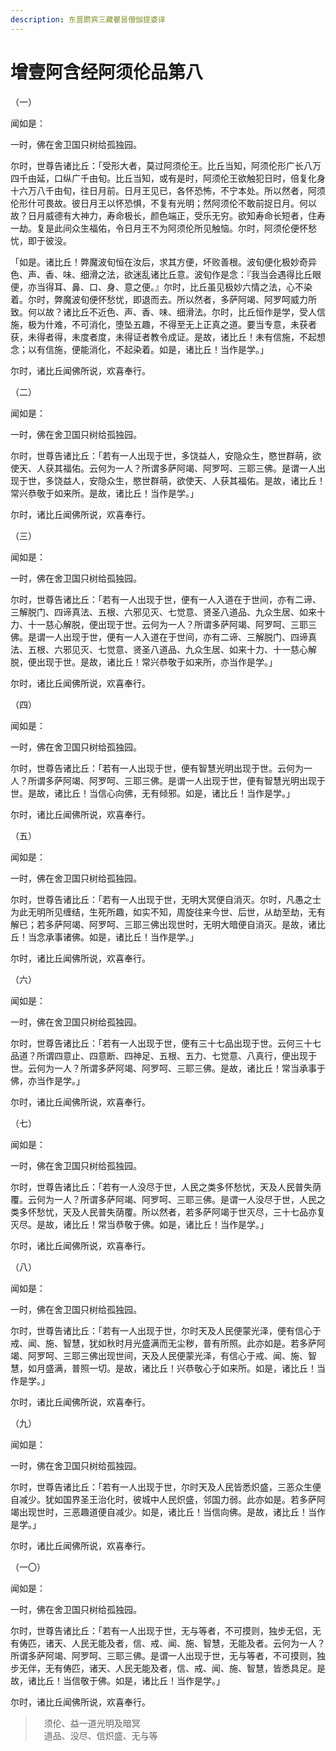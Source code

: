 ```yaml
---
description: 东晋罽宾三藏瞿昙僧伽提婆译
---
```


# 增壹阿含经阿须伦品第八

（一）

闻如是：

一时，佛在舍卫国只树给孤独园。

尔时，世尊告诸比丘：「受形大者，莫过阿须伦王。比丘当知，阿须伦形广长八万四千由延，口纵广千由旬。比丘当知，或有是时，阿须伦王欲触犯日时，倍复化身十六万八千由旬，往日月前。日月王见已，各怀恐怖，不宁本处。所以然者，阿须伦形什可畏故。彼日月王以怀恐惧，不复有光明；然阿须伦不敢前捉日月。何以故？日月威德有大神力，寿命极长，颜色端正，受乐无穷。欲知寿命长短者，住寿一劫。复是此间众生福佑，令日月王不为阿须伦所见触恼。尔时，阿须伦便怀愁忧，即于彼没。

「如是。诸比丘！弊魔波旬恒在汝后，求其方便，坏败善根。波旬便化极妙奇异色、声、香、味、细滑之法，欲迷乱诸比丘意。波旬作是念：『我当会遇得比丘眼便，亦当得耳、鼻、口、身、意之便。』尔时，比丘虽见极妙六情之法，心不染着。尔时，弊魔波旬便怀愁忧，即退而去。所以然者，多萨阿竭、阿罗呵威力所致。何以故？诸比丘不近色、声、香、味、细滑法。尔时，比丘恒作是学，受人信施，极为什难，不可消化，堕坠五趣，不得至无上正真之道。要当专意，未获者获，未得者得，未度者度，未得证者教令成证。是故，诸比丘！未有信施，不起想念；以有信施，便能消化，不起染着。如是，诸比丘！当作是学。」

尔时，诸比丘闻佛所说，欢喜奉行。

（二）

闻如是：

一时，佛在舍卫国只树给孤独园。

尔时，世尊告诸比丘：「若有一人出现于世，多饶益人，安隐众生，愍世群萌，欲使天、人获其福佑。云何为一人？所谓多萨阿竭、阿罗呵、三耶三佛。是谓一人出现于世，多饶益人，安隐众生，愍世群萌，欲使天、人获其福佑。是故，诸比丘！常兴恭敬于如来所。是故，诸比丘！当作是学。」

尔时，诸比丘闻佛所说，欢喜奉行。

（三）

闻如是：

一时，佛在舍卫国只树给孤独园。

尔时，世尊告诸比丘：「若有一人出现于世，便有一人入道在于世间，亦有二谛、三解脱门、四谛真法、五根、六邪见灭、七觉意、贤圣八道品、九众生居、如来十力、十一慈心解脱，便出现于世。云何为一人？所谓多萨阿竭、阿罗呵、三耶三佛。是谓一人出现于世，便有一人入道在于世间，亦有二谛、三解脱门、四谛真法、五根、六邪见灭、七觉意、贤圣八道品、九众生居、如来十力、十一慈心解脱，便出现于世。是故，诸比丘！常兴恭敬于如来所，亦当作是学。」

尔时，诸比丘闻佛所说，欢喜奉行。

（四）

闻如是：

一时，佛在舍卫国只树给孤独园。

尔时，世尊告诸比丘：「若有一人出现于世，便有智慧光明出现于世。云何为一人？所谓多萨阿竭、阿罗呵、三耶三佛。是谓一人出现于世，便有智慧光明出现于世。是故，诸比丘！当信心向佛，无有倾邪。如是，诸比丘！当作是学。」

尔时，诸比丘闻佛所说，欢喜奉行。

（五）

闻如是：

一时，佛在舍卫国只树给孤独园。

尔时，世尊告诸比丘：「若有一人出现于世，无明大冥便自消灭。尔时，凡愚之士为此无明所见缠结，生死所趣，如实不知，周旋往来今世、后世，从劫至劫，无有解已；若多萨阿竭、阿罗呵、三耶三佛出现世时，无明大暗便自消灭。是故，诸比丘！当念承事诸佛。如是，诸比丘！当作是学。」

尔时，诸比丘闻佛所说，欢喜奉行。

（六）

闻如是：

一时，佛在舍卫国只树给孤独园。

尔时，世尊告诸比丘：「若有一人出现于世，便有三十七品出现于世。云何三十七品道？所谓四意止、四意断、四神足、五根、五力、七觉意、八真行，便出现于世。云何为一人？所谓多萨阿竭、阿罗呵、三耶三佛。是故，诸比丘！常当承事于佛，亦当作是学。」

尔时，诸比丘闻佛所说，欢喜奉行。

（七）

闻如是：

一时，佛在舍卫国只树给孤独园。

尔时，世尊告诸比丘：「若有一人没尽于世，人民之类多怀愁忧，天及人民普失荫覆。云何为一人？所谓多萨阿竭、阿罗呵、三耶三佛。是谓一人没尽于世，人民之类多怀愁忧，天及人民普失荫覆。所以然者，若多萨阿竭于世灭尽，三十七品亦复灭尽。是故，诸比丘！常当恭敬于佛。如是，诸比丘！当作是学。」

尔时，诸比丘闻佛所说，欢喜奉行。

（八）

闻如是：

一时，佛在舍卫国只树给孤独园。

尔时，世尊告诸比丘：「若有一人出现于世，尔时天及人民便蒙光泽，便有信心于戒、闻、施、智慧，犹如秋时月光盛满而无尘秽，普有所照。此亦如是。若多萨阿竭、阿罗呵、三耶三佛出现世间，天及人民便蒙光泽，有信心于戒、闻、施、智慧，如月盛满，普照一切。是故，诸比丘！兴恭敬心于如来所。如是，诸比丘！当作是学。」

尔时，诸比丘闻佛所说，欢喜奉行。

（九）

闻如是：

一时，佛在舍卫国只树给孤独园。

尔时，世尊告诸比丘：「若有一人出现于世，尔时天及人民皆悉炽盛，三恶众生便自减少。犹如国界圣王治化时，彼城中人民炽盛，邻国力弱。此亦如是。若多萨阿竭出现世时，三恶趣道便自减少。如是，诸比丘！当信向佛。是故，诸比丘！当作是学。」

尔时，诸比丘闻佛所说，欢喜奉行。

（一〇）

闻如是：

一时，佛在舍卫国只树给孤独园。

尔时，世尊告诸比丘：「若有一人出现于世，无与等者，不可摸则，独步无侣，无有俦匹，诸天、人民无能及者，信、戒、闻、施、智慧，无能及者。云何为一人？所谓多萨阿竭、阿罗呵、三耶三佛。是谓一人出现于世，无与等者，不可摸则，独步无伴，无有俦匹，诸天、人民无能及者，信、戒、闻、施、智慧，皆悉具足。是故，诸比丘！当信敬于佛。如是，诸比丘！当作是学。」

尔时，诸比丘闻佛所说，欢喜奉行。



> 　须伦、益一道光明及暗冥\
> 　道品、没尽、信炽盛、无与等
